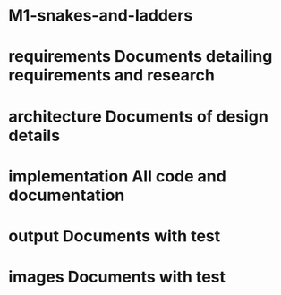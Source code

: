 # M1-snakes-and-ladders


 # requirements    Documents detailing requirements and research
 # architecture    Documents of design details
 # implementation  All code and documentation
 # output	         Documents with test
 # images	         Documents with test
